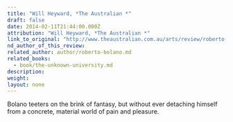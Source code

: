```yaml
---
title: "Will Heyward, *The Australian *"
draft: false
date: 2014-02-11T21:44:00.000Z
attribution: "Will Heyward, *The Australian *"
link_to_original: "http://www.theaustralian.com.au/arts/review/roberto-bolano-plain-pleasure-at-high-volume/story-fn9n8gph-1226820377522"
nd_author_of_this_review:
related_author: author/roberto-bolano.md
related_books:
  - book/the-unknown-university.md
description:
weight:
layout: none
---
```

Bolano teeters on the brink of fantasy, but without ever detaching himself from a concrete, material world of pain and pleasure.

